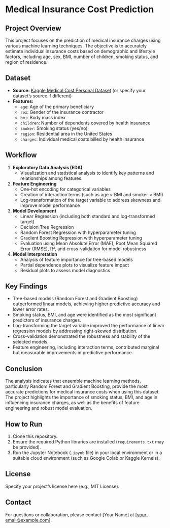 # Medical Insurance Cost Prediction

## Project Overview

This project focuses on the prediction of medical insurance charges using various machine learning techniques. The objective is to accurately estimate individual insurance costs based on demographic and lifestyle factors, including age, sex, BMI, number of children, smoking status, and region of residence.

## Dataset

- **Source:** [Kaggle Medical Cost Personal Dataset](https://www.kaggle.com/mirichoi0218/insurance) (or specify your dataset’s source if different)
- **Features:**
  - `age`: Age of the primary beneficiary
  - `sex`: Gender of the insurance contractor
  - `bmi`: Body mass index
  - `children`: Number of dependents covered by health insurance
  - `smoker`: Smoking status (yes/no)
  - `region`: Residential area in the United States
  - `charges`: Individual medical costs billed by health insurance

## Workflow

1. **Exploratory Data Analysis (EDA)**
   - Visualization and statistical analysis to identify key patterns and relationships among features.
2. **Feature Engineering**
   - One-hot encoding for categorical variables
   - Creation of interaction terms (such as age × BMI and smoker × BMI)
   - Log-transformation of the target variable to address skewness and improve model performance
3. **Model Development**
   - Linear Regression (including both standard and log-transformed target)
   - Decision Tree Regression
   - Random Forest Regression with hyperparameter tuning
   - Gradient Boosting Regression with hyperparameter tuning
   - Evaluation using Mean Absolute Error (MAE), Root Mean Squared Error (RMSE), R², and cross-validation for model robustness
4. **Model Interpretation**
   - Analysis of feature importance for tree-based models
   - Partial dependence plots to visualize feature impact
   - Residual plots to assess model diagnostics

## Key Findings

- Tree-based models (Random Forest and Gradient Boosting) outperformed linear models, achieving higher predictive accuracy and lower error rates.
- Smoking status, BMI, and age were identified as the most significant predictors of insurance charges.
- Log-transforming the target variable improved the performance of linear regression models by addressing right-skewed distribution.
- Cross-validation demonstrated the robustness and stability of the selected models.
- Feature engineering, including interaction terms, contributed marginal but measurable improvements in predictive performance.

## Conclusion

The analysis indicates that ensemble machine learning methods, particularly Random Forest and Gradient Boosting, provide the most accurate predictions for medical insurance costs when using this dataset. The project highlights the importance of smoking status, BMI, and age in influencing insurance charges, as well as the benefits of feature engineering and robust model evaluation.

## How to Run

1. Clone this repository.
2. Ensure the required Python libraries are installed (`requirements.txt` may be provided).
3. Run the Jupyter Notebook (`.ipynb` file) in your local environment or in a suitable cloud environment (such as Google Colab or Kaggle Kernels).

## License

Specify your project’s license here (e.g., MIT License).

## Contact

For questions or collaboration, please contact [Your Name] at [your-email@example.com].

